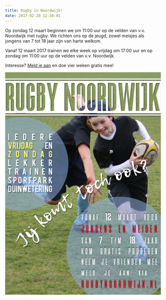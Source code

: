 ```yaml
---
title: Rugby in Noordwijk!
date: 2017-02-20 12:50:01
---
```



Op zondag 12 maart beginnen we om 11:00 uur op de velden van v.v. Noordwijk met rugby. We richten ons op de jeugd, zowel meisjes als jongens van 7 tot 18 jaar zijn van harte welkom. 

Vanaf 12 maart 2017 trainen we elke week op vrijdag om 17:00 uur en op zondag om 11:00 uur op de velden van v.v. Noordwijk. 

Interesse? <a href="/aanmelden/">Meld je aan</a> en doe vier weken gratis mee!

<img src="/assets/images/posterv1.jpg">
